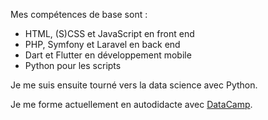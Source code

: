 Mes compétences de base sont :
- HTML, (S)CSS et JavaScript en front end
- PHP, Symfony et Laravel en back end
- Dart et Flutter en développement mobile
- Python pour les scripts

Je me suis ensuite tourné vers la data science avec Python.

Je me forme actuellement en autodidacte avec [DataCamp](https://www.datacamp.com/portfolio/lucienhamm).
